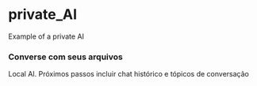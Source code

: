 # private_AI
Example of a private AI

### Converse com seus arquivos
Local AI.
Próximos passos incluir chat histórico e tópicos de conversação

